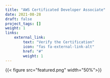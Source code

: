 ```yaml
---
title: "AWS Certificated Developer Associate"
date: 2021-08-28
draft: false
project_tags: []
weight: 1
links:
    external_link:
        text: "Verify the Certification"
        icon: "fas fa-external-link-alt"
        href: "#"
        weight: 1
---
```

{{< figure src="featured.png" width="50%">}}
